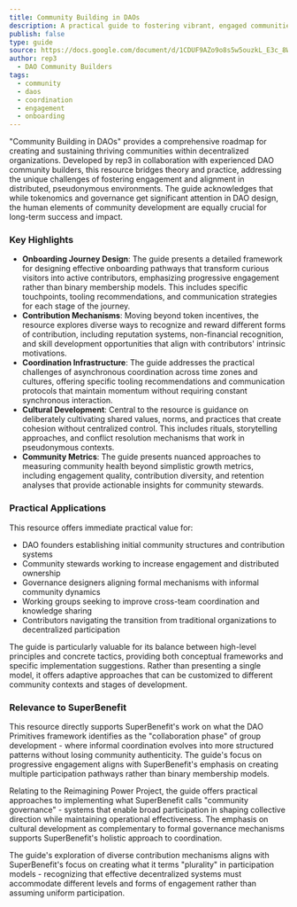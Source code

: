 ```yaml
---
title: Community Building in DAOs
description: A practical guide to fostering vibrant, engaged communities within decentralized autonomous organizations, addressing key challenges and opportunities in web3 community development.
publish: false
type: guide
source: https://docs.google.com/document/d/1CDUF9AZo9o8s5w5ouzkL_E3c_8WGx23FUv6mjLhYRuY/mobilebasic
author: rep3
  - DAO Community Builders
tags:
  - community
  - daos
  - coordination
  - engagement
  - onboarding
---
```


"Community Building in DAOs" provides a comprehensive roadmap for creating and sustaining thriving communities within decentralized organizations. Developed by rep3 in collaboration with experienced DAO community builders, this resource bridges theory and practice, addressing the unique challenges of fostering engagement and alignment in distributed, pseudonymous environments. The guide acknowledges that while tokenomics and governance get significant attention in DAO design, the human elements of community development are equally crucial for long-term success and impact.

### Key Highlights
- **Onboarding Journey Design**: The guide presents a detailed framework for designing effective onboarding pathways that transform curious visitors into active contributors, emphasizing progressive engagement rather than binary membership models. This includes specific touchpoints, tooling recommendations, and communication strategies for each stage of the journey.
- **Contribution Mechanisms**: Moving beyond token incentives, the resource explores diverse ways to recognize and reward different forms of contribution, including reputation systems, non-financial recognition, and skill development opportunities that align with contributors' intrinsic motivations.
- **Coordination Infrastructure**: The guide addresses the practical challenges of asynchronous coordination across time zones and cultures, offering specific tooling recommendations and communication protocols that maintain momentum without requiring constant synchronous interaction.
- **Cultural Development**: Central to the resource is guidance on deliberately cultivating shared values, norms, and practices that create cohesion without centralized control. This includes rituals, storytelling approaches, and conflict resolution mechanisms that work in pseudonymous contexts.
- **Community Metrics**: The guide presents nuanced approaches to measuring community health beyond simplistic growth metrics, including engagement quality, contribution diversity, and retention analyses that provide actionable insights for community stewards.

### Practical Applications

This resource offers immediate practical value for:

- DAO founders establishing initial community structures and contribution systems
- Community stewards working to increase engagement and distributed ownership
- Governance designers aligning formal mechanisms with informal community dynamics
- Working groups seeking to improve cross-team coordination and knowledge sharing
- Contributors navigating the transition from traditional organizations to decentralized participation

The guide is particularly valuable for its balance between high-level principles and concrete tactics, providing both conceptual frameworks and specific implementation suggestions. Rather than presenting a single model, it offers adaptive approaches that can be customized to different community contexts and stages of development.

### Relevance to SuperBenefit

This resource directly supports SuperBenefit's work on what the DAO Primitives framework identifies as the "collaboration phase" of group development - where informal coordination evolves into more structured patterns without losing community authenticity. The guide's focus on progressive engagement aligns with SuperBenefit's emphasis on creating multiple participation pathways rather than binary membership models.

Relating to the Reimagining Power Project, the guide offers practical approaches to implementing what SuperBenefit calls "community governance" - systems that enable broad participation in shaping collective direction while maintaining operational effectiveness. The emphasis on cultural development as complementary to formal governance mechanisms supports SuperBenefit's holistic approach to coordination.

The guide's exploration of diverse contribution mechanisms aligns with SuperBenefit's focus on creating what it terms "plurality" in participation models - recognizing that effective decentralized systems must accommodate different levels and forms of engagement rather than assuming uniform participation.